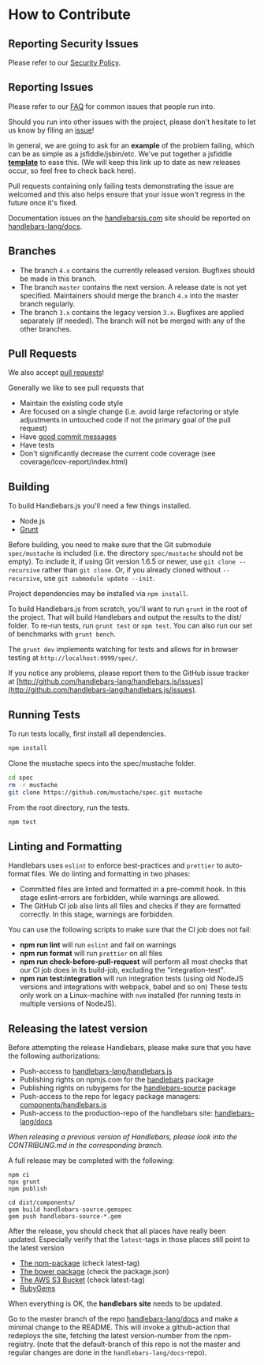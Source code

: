 # How to Contribute

## Reporting Security Issues

Please refer to our [Security Policy](https://github.com/handlebars-lang/handlebars.js/blob/master/SECURITY.md).

## Reporting Issues

Please refer to our [FAQ](https://github.com/handlebars-lang/handlebars.js/blob/master/FAQ.md) for common issues that people run into.

Should you run into other issues with the project, please don't hesitate to let us know by filing an [issue][issue]!

In general, we are going to ask for an **example** of the problem failing, which can be as simple as a jsfiddle/jsbin/etc. We've put together a jsfiddle **[template][jsfiddle]** to ease this. (We will keep this link up to date as new releases occur, so feel free to check back here).

Pull requests containing only failing tests demonstrating the issue are welcomed and this also helps ensure that your issue won't regress in the future once it's fixed.

Documentation issues on the [handlebarsjs.com](https://handlebarsjs.com) site should be reported on [handlebars-lang/docs](https://github.com/handlebars-lang/docs).

## Branches

- The branch `4.x` contains the currently released version. Bugfixes should be made in this branch.
- The branch `master` contains the next version. A release date is not yet specified. Maintainers
  should merge the branch `4.x` into the master branch regularly.
- The branch `3.x` contains the legacy version `3.x`. Bugfixes are applied separately (if needed). The branch will not
  be merged with any of the other branches.

## Pull Requests

We also accept [pull requests][pull-request]!

Generally we like to see pull requests that

- Maintain the existing code style
- Are focused on a single change (i.e. avoid large refactoring or style adjustments in untouched code if not the primary goal of the pull request)
- Have [good commit messages](http://tbaggery.com/2008/04/19/a-note-about-git-commit-messages.html)
- Have tests
- Don't significantly decrease the current code coverage (see coverage/lcov-report/index.html)

## Building

To build Handlebars.js you'll need a few things installed.

- Node.js
- [Grunt](http://gruntjs.com/getting-started)

Before building, you need to make sure that the Git submodule `spec/mustache` is included (i.e. the directory `spec/mustache` should not be empty). To include it, if using Git version 1.6.5 or newer, use `git clone --recursive` rather than `git clone`. Or, if you already cloned without `--recursive`, use `git submodule update --init`.

Project dependencies may be installed via `npm install`.

To build Handlebars.js from scratch, you'll want to run `grunt`
in the root of the project. That will build Handlebars and output the
results to the dist/ folder. To re-run tests, run `grunt test` or `npm test`.
You can also run our set of benchmarks with `grunt bench`.

The `grunt dev` implements watching for tests and allows for in browser testing at `http://localhost:9999/spec/`.

If you notice any problems, please report them to the GitHub issue tracker at
[http://github.com/handlebars-lang/handlebars.js/issues](http://github.com/handlebars-lang/handlebars.js/issues).

## Running Tests

To run tests locally, first install all dependencies.

```sh
npm install
```

Clone the mustache specs into the spec/mustache folder.

```sh
cd spec
rm -r mustache
git clone https://github.com/mustache/spec.git mustache
```

From the root directory, run the tests.

```sh
npm test
```

## Linting and Formatting

Handlebars uses `eslint` to enforce best-practices and `prettier` to auto-format files.
We do linting and formatting in two phases:

- Committed files are linted and formatted in a pre-commit hook. In this stage eslint-errors are forbidden,
  while warnings are allowed.
- The GitHub CI job also lints all files and checks if they are formatted correctly. In this stage, warnings
  are forbidden.

You can use the following scripts to make sure that the CI job does not fail:

- **npm run lint** will run `eslint` and fail on warnings
- **npm run format** will run `prettier` on all files
- **npm run check-before-pull-request** will perform all most checks that our CI job does in its build-job, excluding the "integration-test".
- **npm run test:integration** will run integration tests (using old NodeJS versions and integrations with webpack, babel and so on)
  These tests only work on a Linux-machine with `nvm` installed (for running tests in multiple versions of NodeJS).

## Releasing the latest version

Before attempting the release Handlebars, please make sure that you have the following authorizations:

- Push-access to [handlebars-lang/handlebars.js](https://github.com/handlebars-lang/handlebars.js/)
- Publishing rights on npmjs.com for the [handlebars](https://www.npmjs.com/package/handlebars) package
- Publishing rights on rubygems for the [handlebars-source](https://rubygems.org/gems/handlebars-source) package
- Push-access to the repo for legacy package managers: [components/handlebars.js](https://github.com/components/handlebars.js)
- Push-access to the production-repo of the handlebars site: [handlebars-lang/docs](https://github.com/handlebars-lang/docs)

_When releasing a previous version of Handlebars, please look into the CONTRIBUNG.md in the corresponding branch._

A full release may be completed with the following:

```
npm ci
npx grunt
npm publish

cd dist/components/
gem build handlebars-source.gemspec
gem push handlebars-source-*.gem
```

After the release, you should check that all places have really been updated. Especially verify that the `latest`-tags
in those places still point to the latest version

- [The npm-package](https://www.npmjs.com/package/handlebars) (check latest-tag)
- [The bower package](https://github.com/components/handlebars.js) (check the package.json)
- [The AWS S3 Bucket](https://s3.amazonaws.com/builds.handlebarsjs.com) (check latest-tag)
- [RubyGems](https://rubygems.org/gems/handlebars-source)

When everything is OK, the **handlebars site** needs to be updated.

Go to the master branch of the repo [handlebars-lang/docs](https://github.com/handlebars-lang/docs/tree/master)
and make a minimal change to the README. This will invoke a github-action that redeploys
the site, fetching the latest version-number from the npm-registry.
(note that the default-branch of this repo is not the master and regular changes are done
in the `handlebars-lang/docs`-repo).

[generator-release]: https://github.com/walmartlabs/generator-release
[pull-request]: https://github.com/handlebars-lang/handlebars.js/pull/new/master
[issue]: https://github.com/handlebars-lang/handlebars.js/issues/new
[jsfiddle]: https://jsfiddle.net/4nbwjaqz/4/
